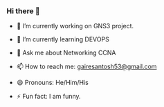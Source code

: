 ### Hi there 👋






- 🔭 I’m currently working on GNS3 project.
- 🌱 I’m currently learning DEVOPS


- 💬 Ask me about Networking CCNA
- 📫 How to reach me: gairesantosh53@gmail.com
- 😄 Pronouns: He/Him/His
- ⚡ Fun fact: I am funny.

